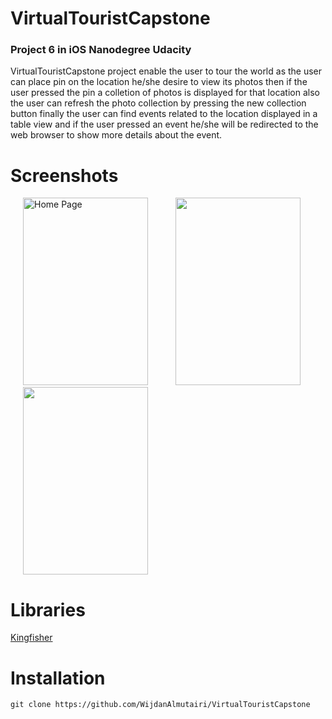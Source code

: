 # VirtualTouristCapstone

### Project 6 in iOS Nanodegree Udacity

VirtualTouristCapstone project enable the user to tour the world as the user can place pin on the location he/she desire
to view its photos then if the user pressed the pin a colletion of photos is displayed for that location also the 
user can refresh the photo collection by pressing the new collection button finally the user can find events related
to the location displayed in a table view and if the user pressed an event he/she will be redirected to the web
browser to show more details about the event.  

# Screenshots 

<p float="left">
     <img  title="Home Page"src="https://drive.google.com/uc?id=1m6dmMHB1Hi3_BGUXozuiYMyrUIrgrBr2" width="200" height="300" hspace="20" />  
  <img src="https://drive.google.com/uc?id=1Ax4e8IWN7DWGD96Y4Q-nWRH1WbGhsGNA" width="200" height="300" hspace="20" />
  <img src="https://drive.google.com/uc?id=1lIpSsHVUdWn-wacFIWCN_hTagEA6JXAu" width="200" height="300" hspace="20" />
</p>

# Libraries

[Kingfisher](https://github.com/onevcat/Kingfisher)

# Installation

`git clone https://github.com/WijdanAlmutairi/VirtualTouristCapstone`
